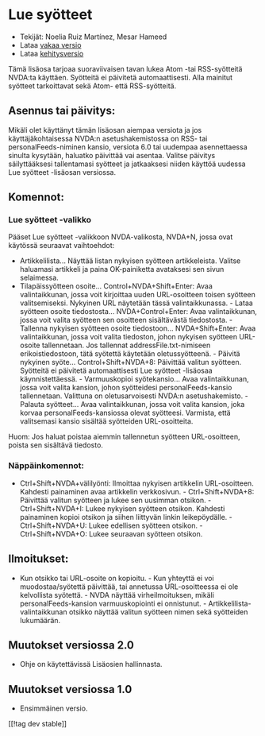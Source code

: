 # Lue syötteet #

* Tekijät: Noelia Ruiz Martínez, Mesar Hameed
* Lataa [vakaa versio][2]
* Lataa [kehitysversio][1]

Tämä lisäosa tarjoaa suoraviivaisen tavan lukea Atom -tai RSS-syötteitä
NVDA:ta käyttäen.  Syötteitä ei päivitetä automaattisesti.  Alla mainitut
syötteet tarkoittavat sekä Atom- että RSS-syötteitä.

## Asennus tai päivitys: ##

Mikäli olet käyttänyt tämän lisäosan aiempaa versiota ja jos
käyttäjäkohtaisessa NVDA:n asetushakemistossa on RSS- tai
personalFeeds-niminen kansio, versiota 6.0 tai uudempaa asennettaessa
sinulta kysytään, haluatko päivittää vai asentaa.  Valitse päivitys
säilyttääksesi tallentamasi syötteet ja jatkaaksesi niiden käyttöä uudessa
Lue syötteet -lisäosan versiossa.

## Komennot: ##

### Lue syötteet -valikko ###

Pääset Lue syötteet -valikkoon NVDA-valikosta, NVDA+N, jossa ovat käytössä
seuraavat vaihtoehdot:

- Artikkelilista...  Näyttää listan nykyisen syötteen artikkeleista. Valitse
haluamasi artikkeli ja paina OK-painiketta avataksesi sen sivun selaimessa.
- Tilapäissyötteen osoite... Control+NVDA+Shift+Enter: Avaa valintaikkunan,
jossa voit kirjoittaa uuden URL-osoitteen toisen syötteen
valitsemiseksi. Nykyinen URL näytetään tässä valintaikkunassa.  - Lataa
syötteen osoite tiedostosta... NVDA+Control+Enter: Avaa valintaikkunan,
jossa voit valita syötteen sen osoitteen sisältävästä tiedostosta.  -
Tallenna nykyisen syötteen osoite tiedostoon... NVDA+Shift+Enter: Avaa
valintaikkunan, jossa voit valita tiedoston, johon nykyisen syötteen
URL-osoite tallennetaan.  Jos tallennat addressFile.txt-nimiseen
erikoistiedostoon, tätä syötettä käytetään oletussyötteenä.  - Päivitä
nykyinen syöte... Control+Shift+NVDA+8: Päivittää valitun
syötteen. Syötteitä ei päivitetä automaattisesti Lue syötteet -lisäosaa
käynnistettäessä.  - Varmuuskopioi syötekansio...  Avaa valintaikkunan,
jossa voit valita kansion, johon syötteidesi personalFeeds-kansio
tallennetaan. Valittuna on oletusarvoisesti NVDA:n asetushakemisto.  -
Palauta syötteet...  Avaa valintaikkunan, jossa voit valita kansion, joka
korvaa personalFeeds-kansiossa olevat syötteesi. Varmista, että valitsemasi
kansio sisältää syötteiden URL-osoitteita.

Huom: Jos haluat poistaa aiemmin tallennetun syötteen URL-osoitteen, poista
sen sisältävä tiedosto.

### Näppäinkomennot: ###

- Ctrl+Shift+NVDA+välilyönti: Ilmoittaa nykyisen artikkelin
URL-osoitteen. Kahdesti painaminen avaa artikkelin verkkosivun.  -
Ctrl+Shift+NVDA+8: Päivittää valitun syötteen ja lukee sen uusimman
otsikon.  - Ctrl+Shift+NVDA+I: Lukee nykyisen syötteen otsikon. Kahdesti
painaminen kopioi otsikon ja siihen liittyvän linkin leikepöydälle.  -
Ctrl+Shift+NVDA+U: Lukee edellisen syötteen otsikon.  - Ctrl+Shift+NVDA+O:
Lukee seuraavan syötteen otsikon.

## Ilmoitukset: ##

- Kun otsikko tai URL-osoite on kopioitu.  - Kun yhteyttä ei voi
muodostaa/syötettä päivittää, tai annetussa URL-osoitteessa ei ole
kelvollista syötettä.  - NVDA näyttää virheilmoituksen, mikäli
personalFeeds-kansion varmuuskopiointi ei onnistunut.  -
Artikkelilista-valintaikkunan otsikko näyttää valitun syötteen nimen sekä
syötteiden lukumäärän.

## Muutokset versiossa 2.0 ##
*	 Ohje on käytettävissä Lisäosien hallinnasta.

## Muutokset versiossa 1.0 ##
*	 Ensimmäinen versio.

[[!tag dev stable]]

[1]: http://addons.nvda-project.org/files/get.php?file=rf-dev

[2]: http://addons.nvda-project.org/files/get.php?file=rf

